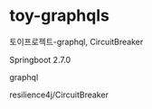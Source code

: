 # toy-graphqls

토이프로젝트-graphql, CircuitBreaker


Springboot 2.7.0

graphql

resilience4j/CircuitBreaker
